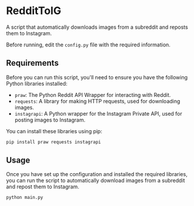 # RedditToIG
A script that automatically downloads images from a subreddit and reposts them to Instagram.

Before running, edit the `config.py` file with the required information.

## Requirements

Before you can run this script, you'll need to ensure you have the following Python libraries installed:

- `praw`: The Python Reddit API Wrapper for interacting with Reddit.
- `requests`: A library for making HTTP requests, used for downloading images.
- `instagrapi`: A Python wrapper for the Instagram Private API, used for posting images to Instagram.

You can install these libraries using pip:

```bash
pip install praw requests instagrapi
```

## Usage

Once you have set up the configuration and installed the required libraries, you can run the script to automatically download images from a subreddit and repost them to Instagram.

```bash
python main.py
